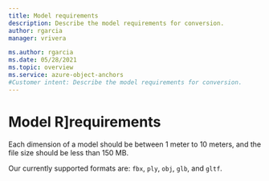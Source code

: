 ```yaml
---
title: Model requirements
description: Describe the model requirements for conversion.
author: rgarcia
manager: vrivera

ms.author: rgarcia
ms.date: 05/28/2021
ms.topic: overview
ms.service: azure-object-anchors
#Customer intent: Describe the model requirements for conversion.
---
```


# Model R]requirements

Each dimension of a model should be between 1 meter to 10 meters, and the file size should be less than 150 MB.

Our currently supported formats are: `fbx`, `ply`, `obj`, `glb`, and `gltf`.
